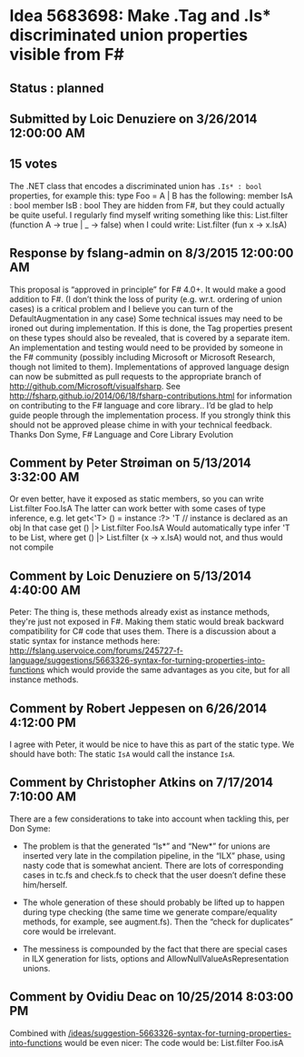 # Idea 5683698: Make .Tag and .Is* discriminated union properties visible from F# #

## Status : planned

## Submitted by Loic Denuziere on 3/26/2014 12:00:00 AM

## 15 votes

The .NET class that encodes a discriminated union has `.Is* : bool` properties, for example this:
type Foo = A | B
has the following:
member IsA : bool
member IsB : bool
They are hidden from F#, but they could actually be quite useful. I regularly find myself writing something like this:
List.filter (function A -> true | _ -> false)
when I could write:
List.filter (fun x -> x.IsA)

## Response by fslang-admin on 8/3/2015 12:00:00 AM

This proposal is “approved in principle” for F# 4.0+. It would make a good addition to F#. (I don’t think the loss of purity (e.g. wr.t. ordering of union cases) is a critical problem and I believe you can turn of the DefaultAugmentation in any case)
Some technical issues may need to be ironed out during implementation.
If this is done, the Tag properties present on these types should also be revealed, that is covered by a separate item.
An implementation and testing would need to be provided by someone in the F# community (possibly including Microsoft or Microsoft Research, though not limited to them).
Implementations of approved language design can now be submitted as pull requests to the appropriate branch of http://github.com/Microsoft/visualfsharp. See http://fsharp.github.io/2014/06/18/fsharp-contributions.html for information on contributing to the F# language and core library..
I’d be glad to help guide people through the implementation process.
If you strongly think this should not be approved please chime in with your technical feedback.
Thanks
Don Syme, F# Language and Core Library Evolution


## Comment by Peter Strøiman on 5/13/2014 3:32:00 AM

Or even better, have it exposed as static members, so you can write
List.filter Foo.IsA
The latter can work better with some cases of type inference, e.g.
let get<'T> () = instance :?> 'T // instance is declared as an obj
In that case
get () |> List.filter Foo.IsA
Would automatically type infer 'T to be List<Foo>, where
get () |> List.filter (x -> x.IsA)
would not, and thus would not compile

## Comment by Loic Denuziere on 5/13/2014 4:40:00 AM

Peter: The thing is, these methods already exist as instance methods, they're just not exposed in F#. Making them static would break backward compatibility for C# code that uses them.
There is a discussion about a static syntax for instance methods here: http://fslang.uservoice.com/forums/245727-f-language/suggestions/5663326-syntax-for-turning-properties-into-functions which would provide the same advantages as you cite, but for all instance methods.

## Comment by Robert Jeppesen on 6/26/2014 4:12:00 PM

I agree with Peter, it would be nice to have this as part of the static type.
We should have both: The static `IsA` would call the instance `IsA`.

## Comment by Christopher Atkins on 7/17/2014 7:10:00 AM

There are a few considerations to take into account when tackling this, per Don Syme:
* The problem is that the generated “Is*” and “New*” for unions are inserted very late in the compilation pipeline, in the “ILX” phase, using nasty code that is somewhat ancient. There are lots of corresponding cases in tc.fs and check.fs to check that the user doesn’t define these him/herself.

* The whole generation of these should probably be lifted up to happen during type checking (the same time we generate compare/equality methods, for example, see augment.fs). Then the “check for duplicates” core would be irrelevant.

* The messiness is compounded by the fact that there are special cases in ILX generation for lists, options and AllowNullValueAsRepresentation unions.

## Comment by Ovidiu Deac on 10/25/2014 8:03:00 PM

Combined with [/ideas/suggestion-5663326-syntax-for-turning-properties-into-functions](/ideas/suggestion-5663326-syntax-for-turning-properties-into-functions.md) would be even nicer:
The code would be:
List.filter Foo.isA

